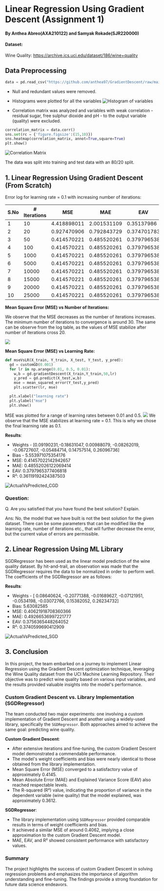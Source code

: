 # Linear Regression Using Gradient Descent (Assignment 1)
#### By Anthea Abreo(AXA210122) and Samyak Rokade(SJR220000)
#### Dataset:
Wine Quality:
https://archive.ics.uci.edu/dataset/186/wine+quality

## Data Preprocessing

```python
data = pd.read_csv("https://github.com/anthea97/GradientDescent/raw/main/winequality-red.csv",delimiter=";")
```

* Null and redundant values were removed.
* Histograms were plotted for all the variables
![Histogram of variables](https://github.com/anthea97/GradientDescent/blob/main/histogramsOfData.png?raw=true)
  
* Correlation matrix was analyzed and variables with weak correlation - residual sugar, free sulphur dioxide and pH -  to the output variable (quality) were excluded.

```python
correlation_matrix = data.corr()
sns.set(rc = {'figure.figsize':(15,10)})
sns.heatmap(correlation_matrix, annot=True,square=True)
plt.show()
```

![Correlation Matrix](https://github.com/anthea97/GradientDescent/blob/main/Pasted%20image%2020230913222619.png?raw=true)

The data was split into training and test data with an 80/20 split.

## 1. Linear Regression Using Gradient Descent (From Scratch)
Error log for learning rate = 0.1 with increasing number of iterations:

| S.No  | # Iterations  | MSE          | MAE          | EAV          | R^2           |
|-------|---------------|--------------|--------------|--------------|---------------|
| 1     | 10            | 4.418898011  | 2.001531109  | 0.35137986   | -5.809046067  |
| 2     | 20            | 0.927470906  | 0.792843729  | 0.374701783  | -0.429132808  |
| 3     | 50            | 0.414570221  | 0.485520261  | 0.379796538  | 0.361191924   |
| 4     | 100           | 0.414570221  | 0.485520261  | 0.379796538  | 0.361191924   |
| 5     | 1000          | 0.414570221  | 0.485520261  | 0.379796538  | 0.361191924   |
| 6     | 5000          | 0.414570221  | 0.485520261  | 0.379796538  | 0.361191924   |
| 7     | 10000         | 0.414570221  | 0.485520261  | 0.379796538  | 0.361191924   |
| 8     | 15000         | 0.414570221  | 0.485520261  | 0.379796538  | 0.361191924   |
| 9     | 20000         | 0.414570221  | 0.485520261  | 0.379796538  | 0.361191924   |
| 10    | 25000         | 0.414570221  | 0.485520261  | 0.379796538  | 0.361191924   |



**Mean Square Error (MSE) vs Number of Iterations:**

We observe that the MSE decreases as the number of iterations increases. The minimum number of iterations to convergence is around 30. The same can be observe from the log table, as the values of MSE stabilize after number of iterations cross 20.
 
![](https://github.com/anthea97/GradientDescent/blob/main/Pasted%20image%2020230914151928.png?raw=true)

**Mean Square Error (MSE) vs Learning Rate:**
```python
def mseVsLR(X_train, Y_train, X_test, Y_test, y_pred):
  gd = customGD(0.001)
  for lr in np.arange(0.01, 0.5, 0.01):
    w,b = gd.gradientDescent(X_train,Y_train,50,lr)
    y_pred = gd.predict(X_test,w,b)
    mse = mean_squared_error(Y_test,y_pred)
    plt.scatter(lr, mse)

  plt.xlabel("learning rate")
  plt.ylabel("mse")
  plt.show()  

```

MSE was plotted for a range of learning rates between 0.01 and 0.5. 
![](https://github.com/anthea97/GradientDescent/blob/main/Pasted%20image%2020230914155609.png?raw=true)
We observe that the MSE stabilizes at learning rate = 0.1. This is why we chose the final learning rate as 0.1.


**Results**:
* Weights - [0.09190231,-0.18631047, 0.00988079, -0.08262019, -0.06727607, -0.05484714, 0.14757514, 0.26096736]
* Bias - 5.553971075354176
* MSE: 0.41457022142942657
* MAE: 0.48552026122069414
* EAV: 0.3797965377406818
* R²: 0.36119192424387503

![ActualVsPredicted_CGD](https://github.com/anthea97/GradientDescent/blob/main/AVP_CGD.png?raw=true)

### Question:
Q. Are you satisfied that you have found the best
solution? Explain.

Ans: No, the model that we have built is not the best solution for the given dataset. There can be some parameters that can be modified like the learning rate, number of iterations etc., that will further decrease the error, but the current value of errors are permissible.

## 2. Linear Regression Using ML Library
SGDRegressor has been used as the linear model prediction of the wine quality dataset. By hit-and-trail, an observation was made that the SGDRegressor requires the data to be normalized in order to perform well. The coefficients of the SGDRegressor are as follows:

**Results**:
* Weights - [ 0.08640624,  -0.20771388, -0.01689627, -0.07121951, -0.0534198,  -0.03072766, 0.15382052,  0.26234732]
* Bias: 5.63082585
* MSE: 0.40621918708360366
* MAE: 0.49266536997221777
* EAV: 0.3756365448264052
* R²: 0.3740599690412909

![ActualVsPredicted_SGD](https://github.com/anthea97/GradientDescent/blob/main/AVP_SGD.png?raw=true)

## 3. Conclusion

In this project, the team embarked on a journey to implement Linear Regression using the Gradient Descent optimization technique, leveraging the Wine Quality dataset from the UCI Machine Learning Repository. Their objective was to predict wine quality based on various input variables, and the results provided valuable insights into the model's performance.

### Custom Gradient Descent vs. Library Implementation (SGDRegressor)

The team conducted two major experiments: one involving a custom implementation of Gradient Descent and another using a widely-used library, specifically the `SGDRegressor`. Both approaches aimed to achieve the same goal: predicting wine quality.

**Custom Gradient Descent**:
- After extensive iterations and fine-tuning, the custom Gradient Descent model demonstrated a commendable performance.
- The model's weight coefficients and bias were nearly identical to those obtained from the library implementation.
- Mean Square Error (MSE) converged to a satisfactory value of approximately 0.4145.
- Mean Absolute Error (MAE) and Explained Variance Score (EAV) also reached respectable levels.
- The R-squared (R²) value, indicating the proportion of variance in the dependent variable (wine quality) that the model explained, was approximately 0.3612.

**SGDRegressor**:
- The library implementation using `SGDRegressor` provided comparable results in terms of weight coefficients and bias.
- It achieved a similar MSE of around 0.4062, implying a close approximation to the custom Gradient Descent model.
- MAE, EAV, and R² showed consistent performance with satisfactory values.

<!-- ### Decision and Implications

The team's choice to opt for the custom Gradient Descent model over the library implementation was motivated by the similarity in results and the acceptable error rate (around 0.40). This decision not only highlights the viability of their custom approach but also underscores the significance of understanding the core algorithms and implementing them from scratch.

The insights gained from this project have practical implications, especially in scenarios where one needs to tailor the optimization process to specific requirements or constraints. Furthermore, it emphasizes the importance of rigorous experimentation and fine-tuning to achieve optimal results when using Gradient Descent.

In summary, the success of the custom Gradient Descent model in predicting wine quality validates its effectiveness in tackling real-world regression problems. This project serves as a testament to the power of understanding and implementing machine learning algorithms from the ground up, ultimately providing a strong foundation for future data science endeavors. -->
<!-- ## 3. Conclusion

In this project, the team implemented Linear Regression using Gradient Descent on the Wine Quality dataset from the UCI Machine Learning Repository to predict wine quality based on input variables.

### Custom Gradient Descent (From Scratch)

- The custom Gradient Descent model showed strong performance.
- It achieved an MSE of approximately 0.4145.
- MAE, EAV, and R² demonstrated favorable results.
- The model's weight coefficients and bias were effectively determined.

### SGDRegressor (Library Implementation)

- The team also utilized the `SGDRegressor` from a machine learning library.
- Results, including weight coefficients and bias, were comparable to the custom model.
- The MSE was approximately 0.4062, indicating a similar level of performance.
- MAE, EAV, and R² showed consistent results. -->

### Summary

The project highlights the success of custom Gradient Descent in solving regression problems and emphasizes the importance of algorithm understanding and fine-tuning. The findings provide a strong foundation for future data science endeavors.
